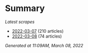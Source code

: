 # Summary
*Latest scrapes*
* [2022-03-07](https://github.com/nuuuwan/news_lk/blob/data/news_lk.2022-03-07.json) (210 articles)
* [2022-03-08](https://github.com/nuuuwan/news_lk/blob/data/news_lk.2022-03-08.json) (74 articles)

*Generated at 11:09AM, March 08, 2022*